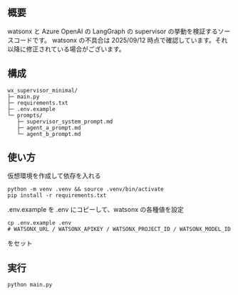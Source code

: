 ## 概要

watsonx と Azure OpenAI の LangGraph の supervisor の挙動を検証するソースコードです。
watsonx の不具合は 2025/09/12 時点で確認しています。それ以降に修正されている場合がございます。

## 構成

```
wx_supervisor_minimal/
├─ main.py
├─ requirements.txt
├─ .env.example
└─ prompts/
   ├─ supervisor_system_prompt.md
   ├─ agent_a_prompt.md
   └─ agent_b_prompt.md
```

## 使い方

仮想環境を作成して依存を入れる

```
python -m venv .venv && source .venv/bin/activate
pip install -r requirements.txt
```

.env.example を .env にコピーして、watsonx の各種値を設定

```
cp .env.example .env
# WATSONX_URL / WATSONX_APIKEY / WATSONX_PROJECT_ID / WATSONX_MODEL_ID
```

をセット

## 実行

```
python main.py
```
